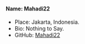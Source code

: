 #### Name: Mahadi22
 - Place: Jakarta, Indonesia.
 - Bio: Nothing to Say.
 - GitHub: [Mahadi22](https://github.com/mahadi22)

